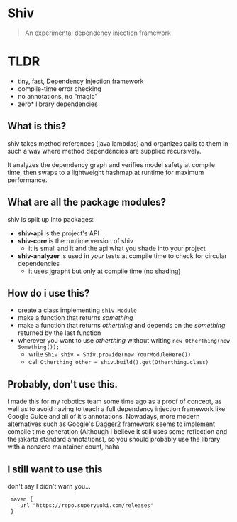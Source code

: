 # Shiv
> An experimental dependency injection framework

# TLDR
- tiny, fast, Dependency Injection framework
- compile-time error checking
- no annotations, no "magic"
- zero* library dependencies

## What is this?
shiv takes method references (java lambdas) and organizes calls to them in such a way where method dependencies are supplied recursively. 

It analyzes the dependency graph and verifies model safety at compile time, then swaps to a lightweight hashmap at runtime for maximum performance.

## What are all the package modules?
shiv is split up into packages:
- **shiv-api** is the project's API
- **shiv-core** is the runtime version of shiv
  - it is small and it and the api what you shade into your project
- **shiv-analyzer** is used in *your* tests at compile time to check for circular dependencies
  - it uses jgrapht but only at compile time (no shading)

## How do i use this?
- create a class implementing ``shiv.Module``
- make a function that returns *something*
- make a function that returns *otherthing* and depends on the *something* returned by the last function
- wherever you want to use *otherthing* without writing ``new OtherThing(new Something());``
  - write ``Shiv shiv = Shiv.provide(new YourModuleHere())``
  - call ``Otherthing other = shiv.build().get(Otherthing.class)``

## Probably, don't use this.
i made this for my robotics team some time ago as a proof of concept, as well as to avoid having to teach a full dependency injection framework like Google Guice and all of it's annotations. Nowadays, more modern alternatives such as Google's [Dagger2](https://github.com/google/dagger) framework seems to implement compile time generation (Although I believe it still uses some reflection and the jakarta standard annotations), so you should probably use the library with a nonzero maintainer count, haha

## I still want to use this
don't say I didn't warn you...
```
 maven {
    url "https://repo.superyuuki.com/releases"
 }
```

